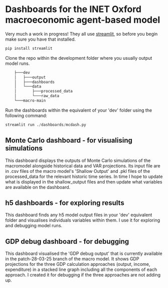 # Dashboards for the INET Oxford macroeconomic agent-based model

Very much a work in progress! They all use [streamlit](https://streamlit.io/), so before you begin make sure you have that installed.

```bash
pip install streamlit
```

Clone the repo within the development folder where you usually output model runs.

```bash
    ├───dev
    │   ├───output
    │   ├───dashboards
    │   └───data
    │       ├───processed_data
    │       └───raw_data
    └───macro-main
```

Run the dashboards within the equivalent of your 'dev' folder using the following command:

```python
streamlit run ./dashboards/mcdash.py
```

## Monte Carlo dashboard - for visualising simulations
This dashboard displays the outputs of Monte Carlo simulations of the macromodel alongside historical data and VAR projections. Its input file are in .csv files of the macro model's 'Shallow Output' and .pkl files of the processed_data for the relevant historic time series. In time I hope to update what is displayed in the shallow_output files and then update what variables are available on the dashboard.

## h5 dashboards - for exploring results
This dashboard finds any h5 model output files in your 'dev' equivalent folder and visualises individuals variables within them. I use it for exploring and debugging model runs.

## GDP debug dashboard - for debugging
This dashboard visualised the 'GDP debug output' that is currently available in the patch-28-03-25 branch of the macro model. It shows GDP projections for the three GDP calculation approaches (output, income, expenditure) in a stacked line graph including all the components of each approach. I created it for debugging if the three approaches are not adding up.
